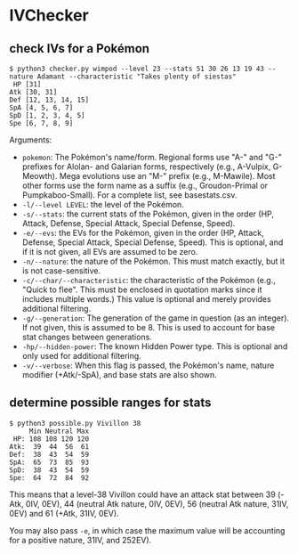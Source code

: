 # IVChecker


## check IVs for a Pokémon
```
$ python3 checker.py wimpod --level 23 --stats 51 30 26 13 19 43 --nature Adamant --characteristic "Takes plenty of siestas"
 HP [31]
Atk [30, 31]
Def [12, 13, 14, 15]
SpA [4, 5, 6, 7]
SpD [1, 2, 3, 4, 5]
Spe [6, 7, 8, 9]
```

Arguments:
- `pokemon`: The Pokémon's name/form. Regional forms use "A-" and "G-" prefixes for Alolan- and Galarian forms, respectively (e.g., A-Vulpix, G-Meowth). Mega evolutions use an "M-" prefix (e.g., M-Mawile). Most other forms use the form name as a suffix (e.g., Groudon-Primal or Pumpkaboo-Small). For a complete list, see basestats.csv.
- `-l/--level LEVEL`: the level of the Pokémon.
- `-s/--stats`: the current stats of the Pokémon, given in the order (HP, Attack, Defense, Special Attack, Special Defense, Speed).
- `-e/--evs`: the EVs for the Pokémon, given in the order (HP, Attack, Defense, Special Attack, Special Defense, Speed). This is optional, and if it is not given, all EVs are assumed to be zero.
- `-n/--nature`: the nature of the Pokémon. This must match exactly, but it is not case-sensitive.
- `-c/--char/--characteristic`: the characteristic of the Pokémon (e.g., "Quick to flee". This must be enclosed in quotation marks since it includes multiple words.) This value is optional and merely provides additional filtering.
- `-g/--generation`: The generation of the game in question (as an integer). If not given, this is assumed to be 8. This is used to account for base stat changes between generations.
- `-hp/--hidden-power`: The known Hidden Power type. This is optional and only used for additional filtering.
- `-v/--verbose`: When this flag is passed, the Pokémon's name, nature modifier (+Atk/-SpA), and base stats are also shown.

## determine possible ranges for stats

```
$ python3 possible.py Vivillon 38
     Min Neutral Max
 HP: 108 108 120 120
Atk:  39  44  56  61
Def:  38  43  54  59
SpA:  65  73  85  93
SpD:  38  43  54  59
Spe:  64  72  84  92
```

This means that a level-38 Vivillon could have an attack stat between 39 (-Atk, 0IV, 0EV), 44 (neutral Atk nature, 0IV, 0EV), 56 (neutral Atk nature, 31IV, 0EV) and 61 (+Atk, 31IV, 0EV).

You may also pass `-e`, in which case the maximum value will be accounting for a positive nature, 31IV, and 252EV).